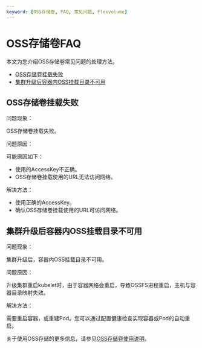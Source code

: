 ```yaml
---
keyword: [OSS存储卷, FAQ, 常见问题, Flexvolume]
---
```


# OSS存储卷FAQ

本文为您介绍OSS存储卷常见问题的处理方法。

-   [OSS存储卷挂载失败](#section_td0_7vk_92o)
-   [集群升级后容器内OSS挂载目录不可用](#section_n33_3bc_3jb)

## OSS存储卷挂载失败

问题现象：

OSS存储卷挂载失败。

问题原因：

可能原因如下：

-   使用的AccessKey不正确。
-   OSS存储卷挂载使用的URL无法访问网络。

解决方法：

-   使用正确的AccessKey。
-   确认OSS存储卷挂载使用的URL可访问网络。

## 集群升级后容器内OSS挂载目录不可用

问题现象：

集群升级后，容器内OSS挂载目录不可用。

问题原因：

升级集群重启kubelet时，由于容器网络会重启，导致OSSFS进程重启，主机与容器目录映射失效。

解决方法：

需要重启容器，或重建Pod。您可以通过配置健康检查实现容器或Pod的自动重启。

关于使用OSS存储的更多信息，请参见[OSS存储卷使用说明](/cn.zh-CN/Kubernetes集群用户指南/存储-Flexvolume/OSS存储卷/OSS存储卷使用说明.md)。


